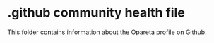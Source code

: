 # .github community health file

This folder contains information about the Opareta profile on Github.
